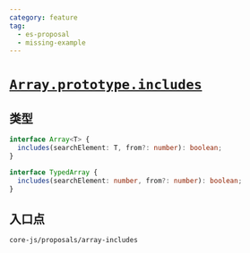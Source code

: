 ```yaml
---
category: feature
tag:
  - es-proposal
  - missing-example
---
```


# [`Array.prototype.includes`](https://github.com/tc39/proposal-Array.prototype.includes)

## 类型

```ts
interface Array<T> {
  includes(searchElement: T, from?: number): boolean;
}

interface TypedArray {
  includes(searchElement: number, from?: number): boolean;
}
```

## 入口点

```
core-js/proposals/array-includes
```
